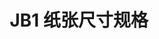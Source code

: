 ---
layout: post
title: JB1 纸张尺寸规格

index: 2
type: 日本 (纸张)
info:
    name: jb1
    width: 728
    height: 1030
    unit: 毫米

permalink: /cn/japanese/:slug/
---